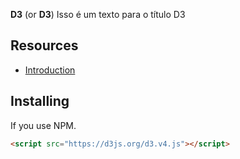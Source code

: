 **D3** (or **D3**) Isso é um texto para o título D3

## Resources

* [Introduction](http://d3js.org/)

## Installing

If you use NPM.

```html
<script src="https://d3js.org/d3.v4.js"></script>
```